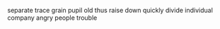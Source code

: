 separate trace grain pupil old thus raise down quickly divide individual company angry people trouble
